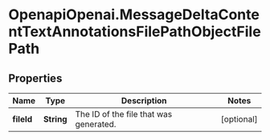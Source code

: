 # OpenapiOpenai.MessageDeltaContentTextAnnotationsFilePathObjectFilePath

## Properties

Name | Type | Description | Notes
------------ | ------------- | ------------- | -------------
**fileId** | **String** | The ID of the file that was generated. | [optional] 


